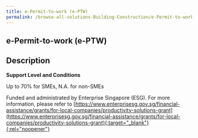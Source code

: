 ```yaml
---
title: e-Permit-to-work (e-PTW)
permalink: /browse-all-solutions-Building-Construction/e-Permit-to-work--e-PTW-
---
```


## e-Permit-to-work (e-PTW)
## Description

**Support Level and Conditions**

Up to 70% for SMEs, N.A. for non-SMEs

Funded and administrated by Enterprise Singapore (ESG). For more information, please refer to
[https://www.enterprisesg.gov.sg/financial-assistance/grants/for-local-companies/productivity-solutions-grant](https://www.enterprisesg.gov.sg/financial-assistance/grants/for-local-companies/productivity-solutions-grant){:target="_blank"}{:rel="noopener"}

